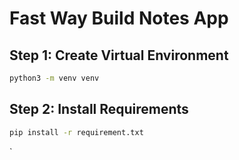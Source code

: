 # Fast Way Build Notes App

## Step 1: Create Virtual Environment

```bash
python3 -m venv venv
```

## Step 2: Install Requirements

```bash
pip install -r requirement.txt
```

`
